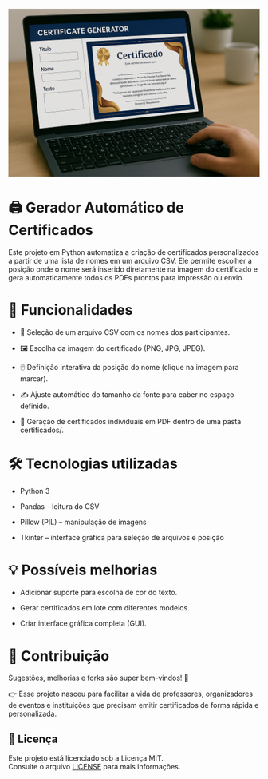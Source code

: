 ![Gerador de Certificados](./assets/img.png)

# 🖨️ Gerador Automático de Certificados

Este projeto em Python automatiza a criação de certificados personalizados a partir de uma lista de nomes em um arquivo CSV.
Ele permite escolher a posição onde o nome será inserido diretamente na imagem do certificado e gera automaticamente todos os PDFs prontos para impressão ou envio.

# 🚀 Funcionalidades

  - 📂 Seleção de um arquivo CSV com os nomes dos participantes.
  
  - 🖼️ Escolha da imagem do certificado (PNG, JPG, JPEG).

  - 🖱️ Definição interativa da posição do nome (clique na imagem para marcar).

  - ✍️ Ajuste automático do tamanho da fonte para caber no espaço definido.

  - 📑 Geração de certificados individuais em PDF dentro de uma pasta certificados/.

# 🛠️ Tecnologias utilizadas

  - Python 3
    
  - Pandas – leitura do CSV

  - Pillow (PIL) – manipulação de imagens

  - Tkinter – interface gráfica para seleção de arquivos e posição


# 💡 Possíveis melhorias

  - Adicionar suporte para escolha de cor do texto.

  - Gerar certificados em lote com diferentes modelos.

  - Criar interface gráfica completa (GUI).

# 🤝 Contribuição

  Sugestões, melhorias e forks são super bem-vindos! 🚀

👉 Esse projeto nasceu para facilitar a vida de professores, organizadores de eventos e instituições que precisam emitir certificados de forma rápida e personalizada.


## 📄 Licença

Este projeto está licenciado sob a Licença MIT.  
Consulte o arquivo [LICENSE](LICENSE) para mais informações.

